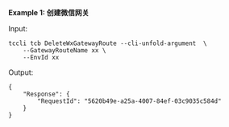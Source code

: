 **Example 1: 创建微信网关**



Input: 

```
tccli tcb DeleteWxGatewayRoute --cli-unfold-argument  \
    --GatewayRouteName xx \
    --EnvId xx
```

Output: 
```
{
    "Response": {
        "RequestId": "5620b49e-a25a-4007-84ef-03c9035c584d"
    }
}
```

